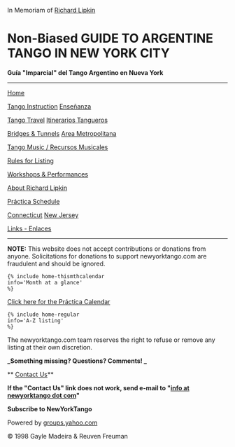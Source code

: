 In Memoriam of [Richard Lipkin](AboutRichard.html)

# Non-Biased GUIDE TO ARGENTINE TANGO IN NEW YORK CITY
**Guía "Imparcial" del Tango Argentino en Nueva York**

---

[Home](index.htm)

[Tango Instruction](tangoschools.html)
[Enseñanza](tangoschools.html)

[Tango Travel](tangotravel.html)
[Itinerarios Tangueros](tangotravel.html)

[Bridges & Tunnels](MetroArea.html)
[Area Metropolitana](MetroArea.html)

[Tango Music / Recursos Musicales](tangomusic.html)

[Rules for Listing](ListingRules.htm)

[Workshops & Performances](NewandNoteworthy.htm)

[About Richard Lipkin](AboutRichard.html)

[Práctica Schedule](PracticaCalendar.htm)

[Connecticut](CTTango.htm)
[New Jersey](NJTango.htm)

[Links - Enlaces](links.html)

---

**NOTE:** This website does not accept contributions or donations from anyone.  Solicitations for donations to support newyorktango.com are fraudulent and should be ignored.


```
{% include home-thismthcalendar
info='Month at a glance'
%}
```
[Click here for the Práctica Calendar](PracticaCalendar.htm)

```
{% include home-regular
info='A-Z listing'
%}
```

The newyorktango.com team reserves the right to refuse or remove any listing at their own discretion.


**_Something missing? Questions? Comments! _**

** [Contact Us](https://newyorktango.com/?subject=newyorktango.com%20request)**

**If the "Contact Us" link does not work, send e-mail to "[info at newyorktango dot com](https://newyorktango.com/?subject=newyorktango.com%20request)"**

**Subscribe to NewYorkTango**

Powered by [groups.yahoo.com](http://groups.yahoo.com/)

© 1998 Gayle Madeira & Reuven Freuman